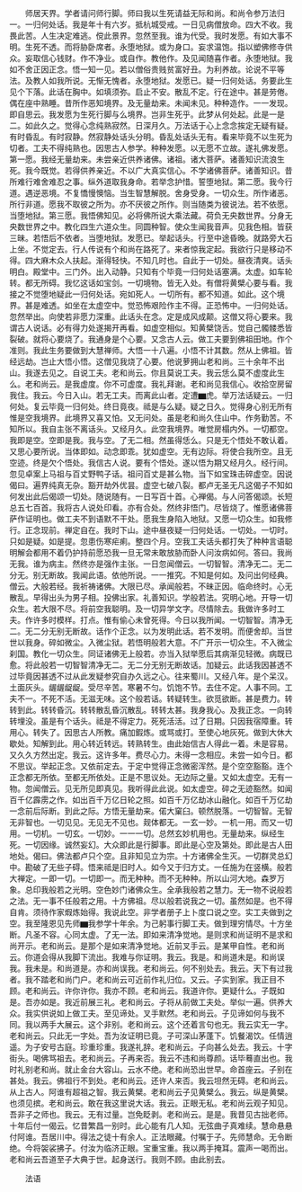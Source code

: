 <!-- { "loadSidebar": true } -->
　　师居天界。学者请问师行脚。师曰我以生死请益无际和尚。和尚令参万法归一。一归何处话。我是年十有六岁。抵杭城受戒。一日见病僧放命。四大不收。我畏此苦。人生决定难逃。傥此景界。忽然至我。谁为代受。我时发愿。有如大事不明。生死不透。而将胁卧席者。永堕地狱。或为身口。妄求温饱。指以塑佛修寺供众。妄取信心钱财。作不净业。或自作。教他作。及见闻随喜作者。永堕地狱。我如不舍正因正念。悟一知一见。若以僧俗贵贱贫富好丑。为利养故。论说不平等法。及教人如我所说。无惭无愧者。永堕地狱。发愿已。疑一归何处话。务要此生见个下落。此话在胸中。如填须弥。启止不安。散乱不定。行在途中。甚是劳倦。偶在座中熟睡。昔所作恶知境界。及无量劫来。未闻未见。种种造作。一一发现。即自思云。我发愿为生死行脚与么境界。岂非生死乎。此梦从何处起。此是一是二。如此久之。觉得心念纯熟寂然。日深月久。万法话于心上念念挨定无疑有疑。有时昏乱。有时寂静。然寂静处话头分明。昏乱处话头无有。看来毕竟不以生死为切者。工夫不得纯熟也。因思古人参学。种种发愿。以无愿不立故。遂礼佛发愿。第一愿。我经无量劫来。未尝亲近供养诸佛。诸祖。诸大菩萨。诸善知识流浪生死。我今既觉。若得供养亲近。不以广大真实信心。不学诸佛菩萨。诸善知识。昔所难行难舍难忍之事。纵外道取我身命。若举念护惜。誓堕地狱。第二愿。我今行道。遇逆恶境。不复憍慢懊恼。当生智慧解脱。舍身受身。一切众生。所作诸恶。所行非道。愿我不取彼之所为。亦不厌彼之所作。则当随类为彼说法。若不依愿。当堕地狱。第三愿。我悟佛知见。必将佛所说大乘法藏。荷负无央数世界。分身无央数世界之中。教化四生六道众生。同圆种智。使众生闻我音声。见我色相。皆获三昧。若悟后不依者。当堕地狱。发愿已。举起话头。行至中途昏晚。就路旁大石上坐。不觉定去。行人传说有个和尚在路死了。来者惊我定起。我欲行只是移动不得。四大麻木众人扶起。渐得轻快。不知几时也。自此于一切处。昼夜清爽。话头明白。殿堂中。三门外。出入动静。只知有个毕竟一归何处话塞满。太虚。如车轮转。都无所碍。我忆这话如宝剑。一切境物。皆无入处。有僧将黄檗心要与看。我接之不觉堕地疑此一归何处话。宛如死人。一切所有。都不知道。如此。这个境界。甚是难透。如坐在太虚空中。觉恐怖艰险作主不得。正恐怖中。一归何处话。忽然举出。向使若非愿力深重。此话头在念。定是成风成颠。这僧又将心要来。我谓古人说话。必有得力处遂揭开再看。如虚空相似。知黄檗饶舌。觉自己髑髅悉皆裂破。就将心要烧了。我通身是个心要。又念古人云。做工夫要到佛祖田地。作个准则。我此生务要做到大慧禅师。大悟一十八遍。小悟不计其数。然从上佛祖。皆经远劫。岂止大悟小悟。这僧见我烧了心要。他说萝拥山老和尚。三十余年不出山。我遂去见之。自说工夫。老和尚云。你且莫说工夫。我云恁么莫不虚度此生么。老和尚云。是我虚度。你不可虚度。我礼拜谢。老和尚见我信心。收拾空房留我住。我云。今日入山。若无工夫。而离此山者。定遭▆虎。举万法话疑云。一归何处。复云毕竟一归何处。终日竟夜。祗是与么疑。疑之日久。觉得身心别无所有惟是空我境界。此境界又喜又怕。又无问处。虽是老和尚久住山中。作务勤苦。不知所以。我自主张不离话头。又经月久。此空我境界。唯觉房榻内外。一切都空。我即是空。空即是我。我与空。了无二相。然虽得恁么。只是无个悟处不敢认着。又思心要所说。当体即如。动念即乖。犹如虚空。无有边际。将使合我所空。且无空迹。终是欠个悟处。我信古人说。要有个悟处。遂以悟为期又经月久。经行间。忽见卓案上马祖与百丈野鸭子话。祖问百丈是甚么物。当下如宝珠击碎虚空。因说偈曰。遍界纯真无杂。豁开劫外优昙。虚空七破八裂。都卢无圣无凡这偈子不知如何发出此后偈颂一切处。随说随有。一日写百十首。心禅偈。与人问答偈颂。长短总五七百首。我将古人说处印看。亦有合处。然终非悟门。尽皆烧了。惟愿诸佛菩萨作证明也。做工夫不到语默不干处。愿我生身陷入地狱。又愿一切众生。如我修行。正念现前。禅定自在。我时下山。途中昼夜疑一归何处话。一切处。一切时。只如是疑。如是提。忽患伤寒疟痢。整四个月。空我工夫话头都打失了种种言语聪明解会都用不着仍护持前愿恐我一旦无常未敢放胁而卧人问汝病如何。答曰。我尚无我。谁为病主。然终亦是强作主张。一日忽闻僧云。一切智智。清净无二。无二分无。别无断故。我闻此语。依他所说。一一推究。不知是何如。及问出何经典。僧云。大般若经。我祈祷诸佛。大限已尽。承闻般若。不昧正因。临命终时。心无散乱。早得出头为男子相。投佛出家。礼善知识。学般若法。究明心地。开导一切众生。若大限不尽。将前空我聪明。及一切异学文字。尽情除去。我做许多时工夫。作许多时模样。打点。惟有偷心未曾死得。今日以我所闻。一切智智。清净无二。无二分无别无断故。话作个正念。以为发明此话。若不发明。而便舍却。当世世以我身。碎如微尘。入微尘狱。若悟明般若大意。不广开示一切众生。不入微尘刹国。教化一切众生。同证诸佛无上般若。亦当入狱举愿后其病渐见轻微。病既已愈。将此般若一切智智清净无二。无二分无别无断故话。加疑云。此话我因甚透不过毕竟因甚透不过从此发疑参究自办久远之心。往来蜀川。又经八年。是个呆汉。土面灰头。龌龌龊龊。受尽辛苦。寒暑不匀。饥饱不节。去住不定。人事不同。工夫不一。不死不活。无滋无味。这个般若话。转疑转生。欲觅欲断。甚是费力。转转到此。转转昏沉。转转散乱昏沉散乱。转转太甚。我身我心。及我正念。一向转转埋没。虽是有个话头。祗是不得定力。死死活活。过了日期。只因我宿障重。转用心。转失了。因思古人所教。痛加鍜炼。或骂或打。至使心地灰死。做到大休大歇处。知解到此。用心转近转远。转熟转生。由此始信古人得此一着。未是容易。又久久方然出定。我云。这许多年。费尽心力。未得一念相应。未尝一如今日。都不思议。举起正念。又依前定去。于定中觉得正念微密浑然。是个空空豁豁。连个正念都无所依。至都无所依处。正是不思议处。无边际之量。又如太虚空。无有一物。忽闻僧云。见无所见即真见。我听得此此说。如太虚空。碎之无迹豁然。如闻百千亿霹雳之作。如出百千万亿日轮之照。如百千万亿劫冰山融化。如百千万亿劫一念前后际断。到此之际。方悟无量劫来。偌大窠臼。顿然脱落。一切智智。无智无非智也。一切见见。无见无不见也。觌体都无。一玄一妙。一机一用。而又一切用。一切机。一切玄。一切妙。一一一切。总然玄妙机用也。无量劫来。纵经生死。一切因缘。诚然妄幻。大众即此是行脚事。即此是心空及第处。即此是古人田地处。偈曰。佛法都卢只个空。且非知见立为宗。十方诸佛全生灭。一切群灵总幻中。勘破了无些子碍。悟来祗是旧时人。如今又于归方丈。一任施为在竖横。般若大禅定。一即一切。一切即一。而无种种。而不无种种。所以山河大地。森罗万象。总印我般若之光明。空色妙门诸佛众生。全承我般若之慧力。无一物不说般若之法。无一事不任般若之用。十方佛祖。尽以般若说我之一切。虽然如是。也不得自肯。须待作家煆炼始得。我说此空。非学者册子上卜度口说之空。实工夫做到之空。我至隆恩见先师▆我参学十年余。为己躬事行脚工夫。做到理穷情尽。十方坐断。凡圣不容。心同太虚。了无一法。即如来清净觉地。是则求和尚证明不是求和尚开示。老和尚云。是那个是如来清净觉地。近前叉手云。是某甲自性。老和尚云。你道会得从我脚下流出。我难与你证明。我云。我是。和尚道未是。和尚误我。我未是。和尚道是。亦和尚误我。老和尚云。何不别处去。我云。天下有过我者。我不踏老和尚门户。老和尚云可近前作礼归位。又云。子实到家。我正目不顾。老和尚云。许你许你。我亦不顾。老和尚云。我道许你。更疑什么。子既如是。吾亦如是。我近前展三礼。老和尚云。子将从前做工夫处。举似一遍。供养大众。我实供说如上做工夫。至见谛处。叉手默然。老和尚云。子见谛如何与我不同。我以两手大展云。这个非别。老和尚云。这个还着言句也无。我云实无一字。老和尚云。只此无一字处。吾为汝证明已竟。子可深山茅蓬下。饥餐渴饮。任情逍遥。为子安号古庭。珍重珍重。我遂礼辞。老和尚云。子向甚么处去。我云。十字街头。喝佛骂祖去。老和尚云。子再来否。我云不违和尚尊颜。话毕蓦直出也。我时礼别老和尚。就止金台大容山。云水不绝。老和尚恐出世早。命首座云。子别在甚处。我云。佛祖行不到处。老和尚云。还许人来否。我云坦然无碍。老和尚云。从上古人。阿谁有超祖之智。我云黄檗。老和尚云子见黄檗么。我云。纵是黄檗。也须见摈。老和尚云。敢在我这里说大话。我云。正眼无私。老和尚云观子知见。吾非子之师也。我云。无有过量。岂免眨剥。老和尚云。是是。我昔见古拙老师。十年后付一偈云。忆昔繁昌一别时。此心能有几人知。无弦曲子真难续。慧命悬悬付阿谁。吾居川中。得法之徒十有余人。正法眼藏。付嘱于子。先师慧命。无令断绝。今将袈裟拂子。付汝为临济正眼。宝重宝重。我以两手掩耳。震声一喝而出。老和尚云吾道至子大典于世。起身送行。我则不顾。由此别去。

　　法语

